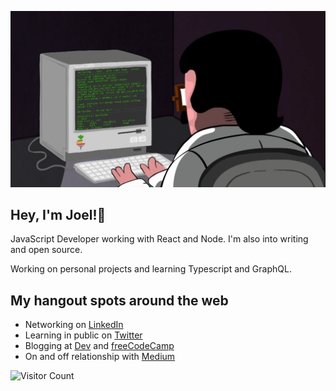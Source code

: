 ![gif](programming.gif)

## Hey, I'm Joel!👋

JavaScript Developer working with React and Node. I'm also into writing and open source.

Working on personal projects and learning Typescript and GraphQL.

## My hangout spots around the web

- Networking on [LinkedIn](https://linkedin.com/in/codingknite)
- Learning in public on [Twitter](https://twitter.com/codingknite)
- Blogging at [Dev](https://dev.to/codingknite) and [freeCodeCamp](https://freecodecamp.org/news/author/codingknite)
- On and off relationship with [Medium](https://medium.com/@codingknite)

![Visitor Count](https://profile-counter.glitch.me/{codingknite}/count.svg)
